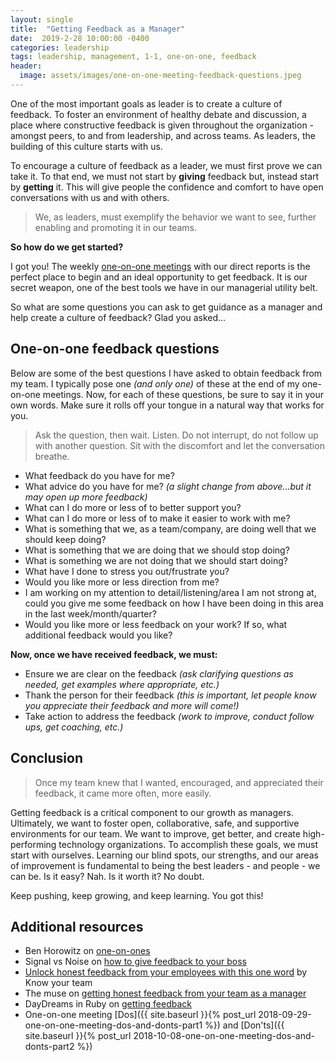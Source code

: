 ```yaml
---
layout: single
title:  "Getting Feedback as a Manager"
date:  2019-2-28 10:00:00 -0400
categories: leadership
tags: leadership, management, 1-1, one-on-one, feedback
header:
  image: assets/images/one-on-one-meeting-feedback-questions.jpeg
---
```

One of the most important goals as leader is to create a culture of feedback. To foster an environment of healthy debate and discussion, a place where constructive feedback is given throughout the organization - amongst peers, to and from leadership, and across teams. As leaders, the building of this culture starts with us.  

To encourage a culture of feedback as a leader, we must first prove we can take it. To that end, we must not start by **giving** feedback but, instead start by **getting** it. This will give people the confidence and comfort to have open conversations with us and with others.  

> We, as leaders, must exemplify the behavior we want to see, further enabling and promoting it in our teams.

**So how do we get started?**

I got you! The weekly [one-on-one meetings](https://wavelength.asana.com/workstyle-what-is-a-1-1/) with our direct reports is the perfect place to begin and an ideal opportunity to get feedback. It is our secret weapon, one of the best tools we have in our managerial utility belt.

So what are some questions you can ask to get guidance as a manager and help create a culture of feedback? Glad you asked...

## One-on-one feedback questions
Below are some of the best questions I have asked to obtain feedback from my team. I typically pose one *(and only one)* of these at the end of my one-on-one meetings. Now, for each of these questions, be sure to say it in your own words.  Make sure it rolls off your tongue in a natural way that works for you.

> Ask the question, then wait. Listen. Do not interrupt, do not follow up with another question. Sit with the discomfort and let the conversation breathe.

- What feedback do you have for me?
- What advice do you have for me? _(a slight change from above...but it may open up more feedback)_
- What can I do more or less of to better support you?
- What can I do more or less of to make it easier to work with me?
- What is something that we, as a team/company, are doing well that we should keep doing?
- What is something that we are doing that we should stop doing?
- What is something we are not doing that we should start doing?
- What have I done to stress you out/frustrate you?
- Would you like more or less direction from me?
- I am working on my attention to detail/listening/area I am not strong at, could you give me some feedback on how I have been doing in this area in the last week/month/quarter?
- Would you like more or less feedback on your work? If so, what additional feedback would you like?

**Now, once we have received feedback, we must:**
- Ensure we are clear on the feedback _(ask clarifying questions as needed, get examples where appropriate, etc.)_
- Thank the person for their feedback _(this is important, let people know you appreciate their feedback and more will come!)_
- Take action to address the feedback _(work to improve, conduct follow ups, get coaching, etc.)_

## Conclusion
> Once my team knew that I wanted, encouraged, and appreciated their feedback, it came more often, more easily.

Getting feedback is a critical component to our growth as managers. Ultimately, we want to foster open, collaborative, safe, and supportive environments for our team. We want to improve, get better, and create high-performing technology organizations. To accomplish these goals, we must start with ourselves. Learning our blind spots, our strengths, and our areas of improvement is fundamental to being the best leaders - and people - we can be. Is it easy? Nah. Is it worth it? No doubt.

Keep pushing, keep growing, and keep learning. You got this!

## Additional resources
- Ben Horowitz on [one-on-ones](https://a16z.com/2012/08/30/one-on-one/)
- Signal vs Noise on [how to give feedback to your boss](https://m.signalvnoise.com/how-to-give-feedback-to-your-boss/)
- [Unlock honest feedback from your employees with this one word](https://knowyourteam.com/blog/2017/12/01/unlock-honest-feedback-from-your-employees-with-this-one-word/) by Know your team
- The muse on [getting honest feedback from your team as a manager](https://www.themuse.com/advice/dear-managers-this-is-how-you-get-honest-feedback-from-your-team)
- DayDreams in Ruby on [getting feedback](http://daydreamsinruby.com/getting-feedback/)
- One-on-one meeting [Dos]({{ site.baseurl }}{% post_url 2018-09-29-one-on-one-meeting-dos-and-donts-part1 %}) and [Don'ts]({{ site.baseurl }}{% post_url 2018-10-08-one-on-one-meeting-dos-and-donts-part2 %})
